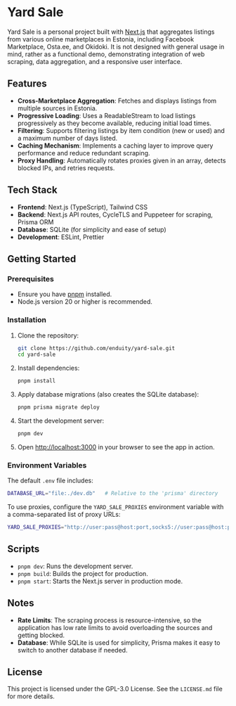 # Yard Sale

Yard Sale is a personal project built with [Next.js](https://nextjs.org) that aggregates listings from various online
marketplaces in Estonia, including Facebook Marketplace, Osta.ee, and Okidoki. It is not designed with general usage in
mind, rather as a functional demo, demonstrating integration of web scraping, data aggregation, and a responsive user
interface.

## Features

- **Cross-Marketplace Aggregation**: Fetches and displays listings from multiple sources in Estonia.
- **Progressive Loading**: Uses a ReadableStream to load listings progressively as they become available, reducing
  initial load times.
- **Filtering**: Supports filtering listings by item condition (new or used) and a maximum number of days listed.
- **Caching Mechanism**: Implements a caching layer to improve query performance and reduce redundant scraping.
- **Proxy Handling**: Automatically rotates proxies given in an array, detects blocked IPs, and retries requests.

## Tech Stack

- **Frontend**: Next.js (TypeScript), Tailwind CSS
- **Backend**: Next.js API routes, CycleTLS and Puppeteer for scraping, Prisma ORM
- **Database**: SQLite (for simplicity and ease of setup)
- **Development**: ESLint, Prettier

## Getting Started

### Prerequisites

- Ensure you have [pnpm](https://pnpm.io/) installed.
- Node.js version 20 or higher is recommended.

### Installation

1. Clone the repository:

   ```bash
   git clone https://github.com/enduity/yard-sale.git
   cd yard-sale
   ```

2. Install dependencies:

   ```bash
   pnpm install
   ```

3. Apply database migrations (also creates the SQLite database):

   ```bash
   pnpm prisma migrate deploy
   ```

4. Start the development server:

   ```bash
   pnpm dev
   ```

5. Open [http://localhost:3000](http://localhost:3000) in your browser to see the app in action.

### Environment Variables

The default `.env` file includes:

```bash
DATABASE_URL="file:./dev.db"   # Relative to the 'prisma' directory
```

To use proxies, configure the `YARD_SALE_PROXIES` environment variable with a comma-separated list of proxy URLs:

```bash
YARD_SALE_PROXIES="http://user:pass@host:port,socks5://user:pass@host:port"
```

## Scripts

- `pnpm dev`: Runs the development server.
- `pnpm build`: Builds the project for production.
- `pnpm start`: Starts the Next.js server in production mode.

## Notes

- **Rate Limits**: The scraping process is resource-intensive, so the application has low rate limits to avoid
  overloading the sources and getting blocked.
- **Database**: While SQLite is used for simplicity, Prisma makes it easy to switch to another database if needed.

## License

This project is licensed under the GPL-3.0 License. See the `LICENSE.md` file for more details.
